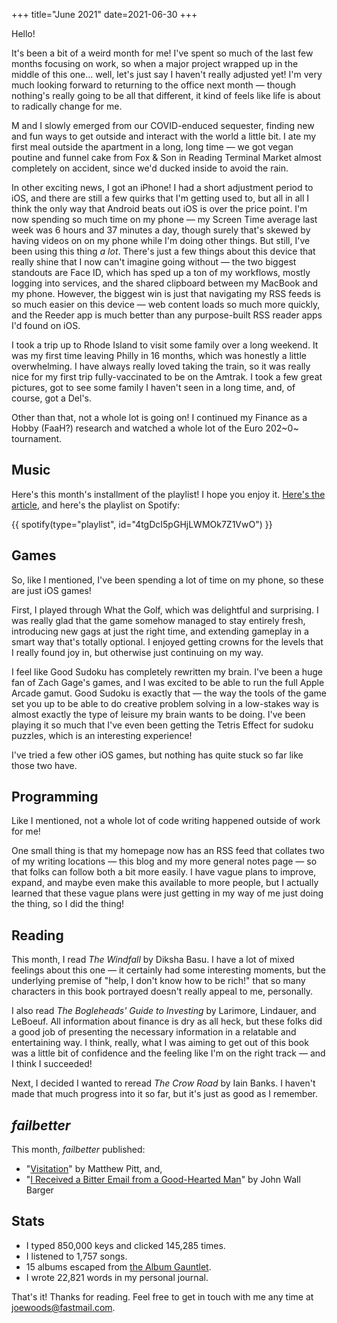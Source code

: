 +++
title="June 2021"
date=2021-06-30
+++

Hello!

It's been a bit of a weird month for me!  I've spent so much of the last few months focusing on work, so when a major project wrapped up in the middle of this one… well, let's just say I haven't really adjusted yet!  I'm very much looking forward to returning to the office next month — though nothing's really going to be all that different, it kind of feels like life is about to radically change for me.

M and I slowly emerged from our COVID-enduced sequester, finding new and fun ways to get outside and interact with the world a little bit.  I ate my first meal outside the apartment in a long, long time — we got vegan poutine and funnel cake from Fox & Son in Reading Terminal Market almost completely on accident, since we'd ducked inside to avoid the rain.

In other exciting news, I got an iPhone!  I had a short adjustment period to iOS, and there are still a few quirks that I'm getting used to, but all in all I think the only way that Android beats out iOS is over the price point.  I'm now spending so much time on my phone — my Screen Time average last week was 6 hours and 37 minutes a day, though surely that's skewed by having videos on on my phone while I'm doing other things.  But still, I've been using this thing _a lot_.  There's just a few things about this device that really shine that I now can't imagine going without — the two biggest standouts are Face ID, which has sped up a ton of my workflows, mostly logging into services, and the shared clipboard between my MacBook and my phone.  However, the biggest win is just that navigating my RSS feeds is so much easier on this device — web content loads so much more quickly, and the Reeder app is much better than any purpose-built RSS reader apps I'd found on iOS.

I took a trip up to Rhode Island to visit some family over a long weekend.  It was my first time leaving Philly in 16 months, which was honestly a little overwhelming.  I have always really loved taking the train, so it was really nice for my first trip fully-vaccinated to be on the Amtrak.  I took a few great pictures, got to see some family I haven't seen in a long time, and, of course, got a Del's.

Other than that, not a whole lot is going on!  I continued my Finance as a Hobby (FaaH?) research and watched a whole lot of the Euro 202~0~ tournament.

## Music

Here's this month's installment of the playlist!  I hope you enjoy it.  [Here's the article](/music/202106-best), and here's the playlist on Spotify:

{{ spotify(type="playlist", id="4tgDcI5pGHjLWMOk7Z1VwO") }}

## Games

So, like I mentioned, I've been spending a lot of time on my phone, so these are just iOS games!

First, I played through What the Golf, which was delightful and surprising.  I was really glad that the game somehow managed to stay entirely fresh, introducing new gags at just the right time, and extending gameplay in a smart way that's totally optional.  I enjoyed getting crowns for the levels that I really found joy in, but otherwise just continuing on my way.

I feel like Good Sudoku has completely rewritten my brain.  I've been a huge fan of Zach Gage's games, and I was excited to be able to run the full Apple Arcade gamut.  Good Sudoku is exactly that — the way the tools of the game set you up to be able to do creative problem solving in a low-stakes way is almost exactly the type of leisure my brain wants to be doing.  I've been playing it so much that I've even been getting the Tetris Effect for sudoku puzzles, which is an interesting experience!

I've tried a few other iOS games, but nothing has quite stuck so far like those two have.

## Programming

Like I mentioned, not a whole lot of code writing happened outside of work for me!

One small thing is that my homepage now has an RSS feed that collates two of my writing locations — this blog and my more general notes page — so that folks can follow both a bit more easily.  I have vague plans to improve, expand, and maybe even make this available to more people, but I actually learned that these vague plans were just getting in my way of me just doing the thing, so I did the thing!

## Reading

This month, I read _The Windfall_ by Diksha Basu.  I have a lot of mixed feelings about this one — it certainly had some interesting moments, but the underlying premise of "help, I don't know how to be rich!" that so many characters in this book portrayed doesn't really appeal to me, personally.

I also read _The Bogleheads' Guide to Investing_ by Larimore, Lindauer, and LeBoeuf.  All information about finance is dry as all heck, but these folks did a good job of presenting the necessary information in a relatable and entertaining way.  I think, really, what I was aiming to get out of this book was a little bit of confidence and the feeling like I'm on the right track — and I think I succeeded!

Next, I decided I wanted to reread _The Crow Road_ by Iain Banks.  I haven't made that much progress into it so far, but it's just as good as I remember.

## _failbetter_

This month, _failbetter_ published:

* "[Visitation](https://failbetter.com/content/pitt-visitation)" by Matthew Pitt, and,
* "[I Received a Bitter Email from a Good-Hearted Man](https://failbetter.com/content/i-received-bitter-email-good-hearted-man)" by John Wall Barger

## Stats

* I typed 850,000 keys and clicked 145,285 times.
* I listened to 1,757 songs.
* 15 albums escaped from [the Album Gauntlet](/music/the-gauntlet/).
* I wrote 22,821 words in my personal journal.

That's it!  Thanks for reading.  Feel free to get in touch with me any time at joewoods@fastmail.com.
